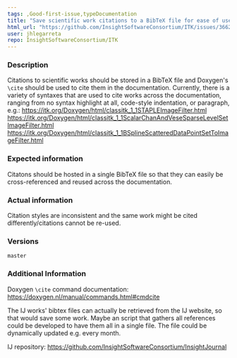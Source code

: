```yaml
---
tags: ,Good-first-issue,typeDocumentation
title: "Save scientific work citations to a BibTeX file for ease of use in Doxygen"
html_url: "https://github.com/InsightSoftwareConsortium/ITK/issues/3662"
user: jhlegarreta
repo: InsightSoftwareConsortium/ITK
---
```


### Description

Citations to scientific works should be stored in a BibTeX file and Doxygen's `\cite` should be used to cite them in the documentation. Currently, there is a variety of syntaxes that are used to cite works across the documentation, ranging from no syntax highlight at all, code-style indentation, or paragraph, e.g.:
https://itk.org/Doxygen/html/classitk_1_1STAPLEImageFilter.html
https://itk.org/Doxygen/html/classitk_1_1ScalarChanAndVeseSparseLevelSetImageFilter.html
https://itk.org/Doxygen/html/classitk_1_1BSplineScatteredDataPointSetToImageFilter.html

### Expected information

Citatons should be hosted in a single BibTeX file so that they can easily be cross-referenced and reused across the documentation.

### Actual information

Citation styles are inconsistent and the same work might be cited differently/citations cannot be re-used.

### Versions

`master`

### Additional Information

Doxygen `\cite` command documentation:
https://doxygen.nl/manual/commands.html#cmdcite

The IJ works' bibtex files can actually be retrieved from the IJ website, so that would save some work. Maybe an script that gathers all references could be developed to have them all in a single file. The file could be dynamically updated e.g. every month.

IJ repository: https://github.com/InsightSoftwareConsortium/InsightJournal